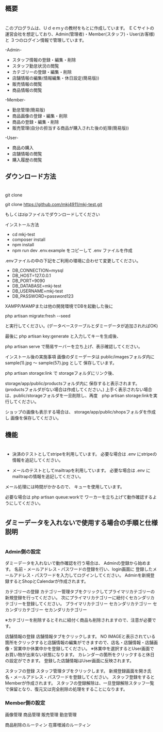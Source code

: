 ## 概要
#

このプログラムは、Ｕｄｅｍｙの教材をもとに作成しています。
ＥＣサイトの運営会社を想定しており、Admin(管理者)・Member(スタッフ)・User(お客様)と
３つのログイン情報で管理しています。

-Admin-

 - スタッフ情報の登録・編集・削除
 - スタッフ勤怠状況の閲覧
 - カテゴリーの登録・編集・削除
 - 店舗情報の編集(情報編集・休日設定(簡易版))
 - 販売情報の閲覧
 - 商品情報の閲覧

-Member-

 - 勤怠管理(簡易版)
 - 商品画像の登録・編集・削除
 - 商品の登録・編集・削除
 - 販売管理(自分の担当する商品が購入された後の処理(簡易版))

-User-

 - 商品の購入
 - 店舗情報の閲覧
 - 購入履歴の閲覧

## ダウンロード方法
#
git clone

git clone https://github.com/mkj4911/mkj-test.git

もしくはzipファイルでダウンロードしてください

インストール方法
- cd mkj-test
- composer install
- npm install
- npm run dev
.env.example をコピーして .env ファイルを作成

.envファイルの中の下記をご利用の環境に合わせて変更してください。

- DB_CONNECTION=mysql
- DB_HOST=127.0.0.1
- DB_PORT=9090
- DB_DATABASE=mkj-test
- DB_USERNAME=mkj-test
- DB_PASSWORD=password123

XAMPP/MAMPまたは他の開発環境でDBを起動した後に

php artisan migrate:fresh --seed

と実行してください。(データベーステーブルとダミーデータが追加されればOK)

最後に php artisan key:generate と入力してキーを生成後、

php artisan serve で簡易サーバーを立ち上げ、表示確認してください。

インストール後の実施事項
画像のダミーデータは public/imagesフォルダ内に sample(1).jpg 〜 sample(57).jpg として 保存しています。

php artisan storage:link で storageフォルダにリンク後、

storage/app/public/productsフォルダ内に 保存すると表示されます。 (productsフォルダがない場合は作成してください。)
上手く表示されない場合は、public/storageフォルダを一旦削除し、再度　php artisan storage:linkを実行してください。

ショップの画像も表示する場合は、 storage/app/public/shopsフォルダを作成し 画像を保存してください。

## 機能
#

- 決済のテストとしてstripeを利用しています。 必要な場合は .env にstripeの情報を追記してください。


- メールのテストとしてmailtrapを利用しています。 必要な場合は .env にmailtrapの情報を追記してください。

メール処理には時間がかかるので、 キューを使用しています。

必要な場合は php artisan queue:workで ワーカーを立ち上げて動作確認するようにしてください。

#

## ダミーデータを入れないで使用する場合の手順と仕様説明
#

### Admin側の設定


ダミーデータを入れないで動作確認を行う場合は、
Adminの登録から始めます。
名前・メールアドレス・パスワードの登録を行い、login画面に
登録したメールアドレス・パスワードを入力してログインしてください。
Adminを新規登録するとShopとCalendarが作成されます。

カテゴリーの登録
カテゴリー管理タブをクリックしてプライマリカテゴリーの新規登録を行ってください。
次にプライマリカテゴリーに紐付くセカンダリカテゴリーを登録してください。
プライマリカテゴリー
セカンダリカテゴリー
セカンダリカテゴリー
セカンダリカテゴリー

※カテゴリーを削除するとそれに紐付く商品も削除されますので、注意が必要です。


店舗情報の登録
店舗情報タブをクリックします。
NO IMAGEと表示されている箇所をクリックすると店舗情報の編集ができますので、店名・店舗情報・店舗画像・営業中か休業中かを登録してください。
※休業中を選択するとUser画面でお買い物が出来ない状態になります。
カレンダーの箇所をクリックすると休日の設定ができます。
登録した店舗情報はUser画面に反映されます。

スタッフの登録
スタッフ管理タブをクリックします。
新規登録画面を開き氏名・メールアドレス・パスワードを登録してください。
スタッフ登録をするとMemberが作成されます。
スタッフの登録解除は、一旦登録解除スタッフ一覧で保留となり、復元又は完全削除の処理をすることになります。

### Member側の設定
画像管理
商品管理
販売管理
勤怠管理




商品削除のルーティン
在庫増減のルーティン
